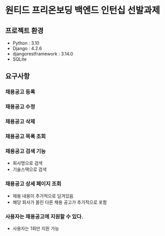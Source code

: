 # 원티드 프리온보딩 백엔드 인턴십 선발과제
## 프로젝트 환경
- Python : 3.10
- Django : 4.2.6
- djangorestframework : 3.14.0
- SQLite

## 요구사항
### 채용공고 등록
### 채용공고 수정
### 채용공고 삭제
### 채용공고 목록 조회
### 채용공고 검색 기능
- 회사명으로 검색
- 기술스택으로 검색
### 채용공고 상세 페이지 조회
- 채용 내용이 추가적으로 담겨있음
- 해당 회사가 올린 다른 채용 공고가 추가적으로 포함
### 사용자는 채용공고에 지원할 수 있다.
- 사용자는 1회만 지원 가능
